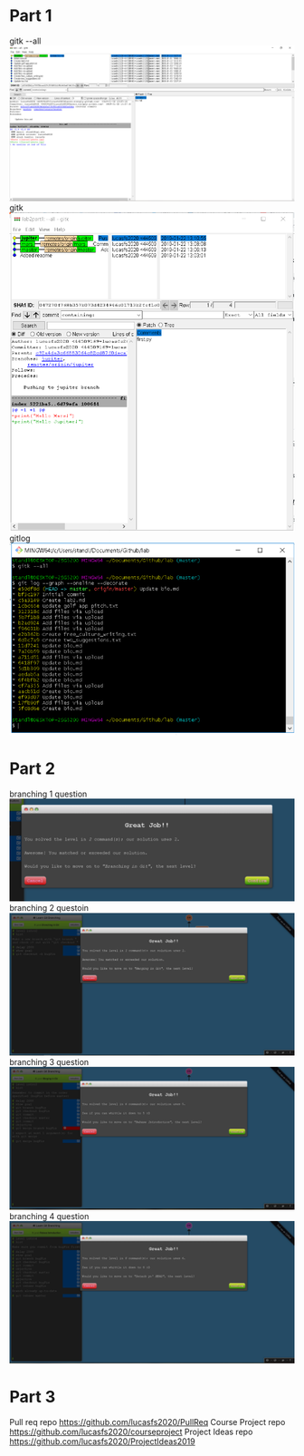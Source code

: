 # Part 1
gitk --all ![gitk_--all](gitk_--all.PNG)
gitk ![git_k](gitk.PNG)
gitlog ![git_log](git_log.PNG)

# Part 2
branching 1 question ![branching1](branching1.PNG)
branching 2 questoin ![photo](branching2.PNG)
branching 3 question ![photo](branching3.PNG)
branching 4 question ![photo](branching4.PNG)

# Part 3
Pull req repo https://github.com/lucasfs2020/PullReq
Course Project repo https://github.com/lucasfs2020/courseproject
Project Ideas repo https://github.com/lucasfs2020/ProjectIdeas2019
